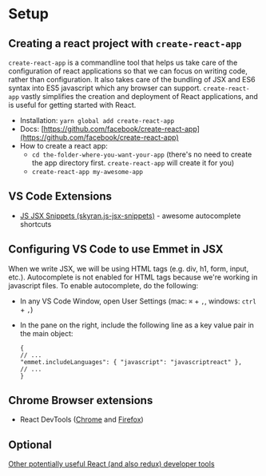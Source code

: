 # Setup

## Creating a react project with `create-react-app`

`create-react-app` is a commandline tool that helps us take care of the configuration of react applications so that we can focus on writing code, rather than configuration. It also takes care of the bundling of JSX and ES6 syntax into ES5 javascript which any browser can support. `create-react-app` vastly simplifies the creation and deployment of React applications, and is useful for getting started with React.

* Installation: `yarn global add create-react-app`
* Docs: [https://github.com/facebook/create-react-app](https://github.com/facebook/create-react-app)
* How to create a react app:
  * `cd the-folder-where-you-want-your-app` \(there's no need to create the app directory first. `create-react-app` will create it for you\)
  * `create-react-app my-awesome-app`

## VS Code Extensions

* [JS JSX Snippets \(skyran.js-jsx-snippets\)](https://github.com/skyran1278/js-jsx-snippets) - awesome autocomplete shortcuts

## Configuring VS Code to use Emmet in JSX

When we write JSX, we will be using HTML tags \(e.g. div, h1, form, input, etc.\). Autocomplete is not enabled for HTML tags because we're working in javascript files. To enable autocomplete, do the following:

* In any VS Code Window, open User Settings \(mac: `⌘` + `,`, windows: `ctrl` + `,`\)
* In the pane on the right, include the following line as a key value pair in the main object:

  ```text
  {
  // ...
  "emmet.includeLanguages": { "javascript": "javascriptreact" },
  // ...
  }
  ```

## Chrome Browser extensions

* React DevTools \([Chrome](https://chrome.google.com/webstore/detail/react-developer-tools/fmkadmapgofadopljbjfkapdkoienihi?hl=en) and [Firefox](https://addons.mozilla.org/en-US/firefox/addon/react-devtools/)\)

## Optional

[Other potentially useful React \(and also redux\) developer tools](https://medium.com/@jondot/10-react-developer-tools-you-might-have-missed-6c7575cc27eb)

